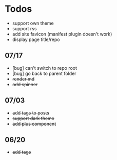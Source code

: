# Todos

- support own theme
- support rss
- add site favicon (manifest plugin doesn't work)
- display page title/repo

## 07/17

- [bug] can't switch to repo root
- [bug] go back to parent folder
- ~~render md~~
- ~~add spinner~~

## 07/03

- ~~add tags to posts~~
- ~~support dark theme~~
- ~~add plus component~~

## 06/20

- ~~add tags~~
